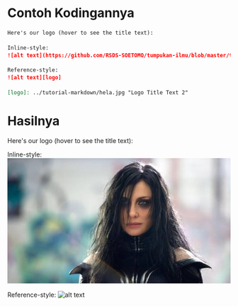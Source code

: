 Contoh Kodingannya
======
```markdown
Here's our logo (hover to see the title text):

Inline-style: 
![alt text](https://github.com/RSDS-SOETOMO/tumpukan-ilmu/blob/master/tutorial-markdown/hela.jpg "Logo Title Text 1")

Reference-style: 
![alt text][logo]

[logo]: ../tutorial-markdown/hela.jpg "Logo Title Text 2"
```

Hasilnya
======
Here's our logo (hover to see the title text):

Inline-style: 
![alt text](https://github.com/RSDS-SOETOMO/tumpukan-ilmu/blob/master/tutorial-markdown/hela.jpg "Logo Title Text 1")

Reference-style: 
![alt text][logo]

[logo]: ../tutorial-markdown/hela.jpg "Logo Title Text 2"
